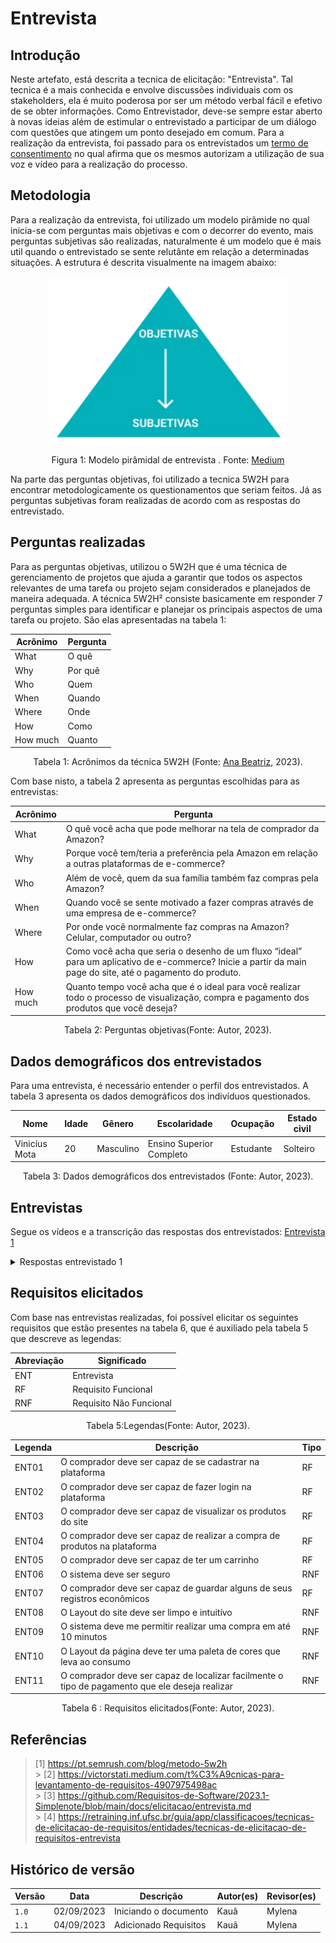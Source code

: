 # Entrevista

## Introdução

Neste artefato, está descrita a tecnica de elicitação: "Entrevista". Tal tecnica é a mais conhecida e envolve discussões individuais com os stakeholders, ela é muito poderosa por ser um método verbal fácil e efetivo de se obter informações. Como Entrevistador, deve-se sempre estar aberto à novas ideias além de estimular o entrevistado a participar de um diálogo com questões que atingem um ponto desejado em comum.
Para a realização da entrevista, foi passado para os entrevistados um [termo de consentimento](https://docs.google.com/document/d/1UvqmlaHauq9a1J6Ixsz-MRxIhAP51uipcxEwMAeUxjA/edit?usp=sharing) no qual afirma que os mesmos autorizam a utilização de sua voz e vídeo para a realização do processo.

## Metodologia

Para a realização da entrevista, foi utilizado um modelo pirâmide no qual inicia-se com perguntas mais objetivas e com o decorrer do evento, mais perguntas subjetivas são realizadas, naturalmente é um modelo que é mais util quando o entrevistado se sente relutânte em relação a determinadas situações. A estrutura é descrita visualmente na imagem abaixo:

<div align="center">
    <img src="../../../assets/Piramide.PNG" style="width:40vw"/>
    <p> Figura 1: Modelo pirâmidal de entrevista . Fonte: <a href="https://victorstati.medium.com/t%C3%A9cnicas-para-levantamento-de-requisitos-4907975498ac">Medium</a></p> 
</div>

Na parte das perguntas objetivas, foi utilizado a tecnica 5W2H para encontrar metodologicamente os questionamentos que seriam feitos. Já as perguntas subjetivas foram realizadas de acordo com as respostas do entrevistado.

## Perguntas realizadas

Para as perguntas objetivas, utilizou o 5W2H que é uma técnica de gerenciamento de projetos que ajuda a garantir que todos os aspectos relevantes de uma tarefa ou projeto sejam considerados e planejados de maneira adequada. A técnica 5W2H² consiste basicamente em responder 7 perguntas simples para identificar e planejar os principais aspectos de uma tarefa ou projeto. São elas apresentadas na tabela 1:

<center>

| Acrônimo | Pergunta |
| -------- | -------- |
| What     | O quê    |
| Why      | Por quê  |
| Who      | Quem     |
| When     | Quando   |
| Where    | Onde     |
| How      | Como     |
| How much | Quanto   |

</center>

<div style="text-align: center">
<p> Tabela 1: Acrônimos da técnica 5W2H (Fonte: <a href="https://github.com/ananorberto">Ana Beatriz</a>, 2023).</p>
</div>

Com base nisto, a tabela 2 apresenta as perguntas escolhidas para as entrevistas:

<center>

| Acrônimo | Pergunta                                                                                                                                                   |
| -------- | ---------------------------------------------------------------------------------------------------------------------------------------------------------- |
| What     | O quê você acha que pode melhorar na tela de comprador da Amazon?                                                                                          |
| Why      | Porque você tem/teria a preferência pela Amazon em relação a outras plataformas de e-commerce?                                                             |
| Who      | Além de você, quem da sua família também faz compras pela Amazon?                                                                                          |
| When     | Quando você se sente motivado a fazer compras através de uma empresa de e-commerce?                                                                        |
| Where    | Por onde você normalmente faz compras na Amazon? Celular, computador ou outro?                                                                             |
| How      | Como você acha que seria o desenho de um fluxo “ideal” para um aplicativo de e-commerce? Inicie a partir da main page do site, até o pagamento do produto. |
| How much | Quanto tempo você acha que é o ideal para você realizar todo o processo de visualização, compra e pagamento dos produtos que você deseja?                  |

</center>

<div style="text-align: center">
<p> Tabela 2: Perguntas objetivas(Fonte: Autor, 2023).</p>
</div>

## Dados demográficos dos entrevistados

Para uma entrevista, é necessário entender o perfil dos entrevistados. A tabela 3 apresenta os dados demográficos dos indivíduos questionados.

<center>

| Nome          | Idade | Gênero    | Escolaridade             | Ocupação  | Estado civil |
| ------------- | ----- | --------- | ------------------------ | --------- | ------------ |
| Vinicíus Mota | 20    | Masculino | Ensino Superior Completo | Estudante | Solteiro     |

</center>

<div style="text-align: center">
<p> Tabela 3: Dados demográficos dos entrevistados (Fonte: Autor, 2023).</p>
</div>

## Entrevistas

Segue os vídeos e a transcrição das respostas dos entrevistados:
[Entrevista 1](https://youtu.be/TAgHgiB5rrc)

<details>
   <summary>Respostas entrevistado 1</summary>
   <table>
      <thead>
         <tr>
            <th>Questões</th>
            <th>Respostas</th>
         </tr>
      </thead>
      <tbody>
         <tr>
            <td>1 - Porque você tem/teria a preferência pela Amazon em relação a outras plataformas de e-commerce?</td>
            <td>Pelo fato da Amazon já ter uma estrutura robusta de estoque e gerenciamento, além do ótimo histórico de vendas.</td>
         </tr>
         <tr>
            <td>2 - Por onde você normalmente faz compras na Amazon? Celular, computador ou outro? </td>
            <td>Normalmente pelo computador, pelo costume de usar as extensões que me avisam sobre promoções, além dos registros de cartões já estarem salvos nele.</td>
         </tr>
          <tr>
            <td>2.1 - Você sente alguma falta da Amazon em relação ao seu aplicativo ou Website? </td>
            <td>Acho um sistema bem completo, mas com informação demais, o layout é bem poluído.</td>
         </tr>
         <tr>
            <td>3 - Quando você se sente motivado a fazer compras através de uma empresa de e-commerce? </td>
            <td>Acredito muito que o estilo minimalista de se viver agrega bastante a nossa vida, então só compro no caso de necessidade para mim, ou então para presentear alguém importante para mim.</td>
         </tr>
         <tr>
            <td>4 - Além de você, quem da sua família também faz compras pela Amazon?</td>
            <td>Minha família inteira costuma comprar pela Amazon, pelos mesmos motivos que os meus.</td>
         </tr>
         <tr>
            <td>5 - Como você acha que seria o desenho de um fluxo “ideal” para um aplicativo de e-commerce? Inicie a partir da main page do site, até o pagamento do produto.</td>
            <td>A filtragem do site já é muito bem otimizada, entretanto acho que o sistema mostra muitas informações desnecessárias que fazem usuários menos focados e mais suscetíveis cogitar e até comprar outros produtos que a princípio não seriam o objetivo da compra.</td>
         </tr>
         <tr>
            <td>5.1 - Neste caminho, você acha que tem algo que possa ser reduzido ?</td>
            <td>Podemos retirar as sugestões que aparecem embaixo do produto, se remover aquilo,podemos despoluir mais a tela.</td>
         </tr>
         <tr>
            <td>6 - O quê você acha que pode melhorar na tela de comprador da Amazon?    </td>
            <td>Acho que a tela da Amazon é muito poluída no sentido de informações, principalmente quando clicamos em um produto, que logo abaixo aparecem sugestões de compra de produtos relacionados. Eu até entendo que isso é interessante para a Amazon pois o objetivo da empresa é fazer a gente comprar mais, mas como disse antes, não sou adepto ao consumismo exagerado e desnecessário.</td>
         </tr>
        <tr>
            <td>6.1 - Há mais alguma coisa que te deixa desconfortável na interface da amazon ?</td>
            <td>O site está dentro do design da Amazon, entretanto, não vejo que é um design atrativo ao comprador, a paleta de cores não está correta e o site está bem poluído. </td>
         </tr>
         <tr>
            <td>7 - Quanto tempo você acha que é o ideal para você realizar todo o processo de visualização, compra e pagamento dos produtos que você deseja?</td>
            <td>Se estou pesquisando um produto então já estou disposto a compra-lo e com dinheiro já disponível, então eu apenas abro as ofertas disponíveis e compro aquela mais em conta, acredito que cerca de 10 minutos.</td>
         </tr>
         <tr>
            <td>7.1 - Em relação ao pagamento, quanto a clareza das maneiras de pagamento e o processo para realiza-lo, você acha que está sendo feita da maneira correta?</td>
            <td>Acho bem prático a questão da segurança da Amazon, além das diversas opções de pagamento no site.</td>
         </tr>
      </tbody>
   </table>
   <div style="text-align: center">
      <p> Tabela 4: Respostas entrevistado 1 (Fonte: Autor, 2023).</p>
   </div>
</details>

## Requisitos elicitados

Com base nas entrevistas realizadas, foi possível elicitar os seguintes requisitos que estão presentes na tabela 6, que é auxiliado pela tabela 5 que descreve as legendas:

<center>

| Abreviação | Significado             |
| ---------- | ----------------------- |
| ENT        | Entrevista              |
| RF         | Requisito Funcional     |
| RNF        | Requisito Não Funcional |

</center>

<div style="text-align: center">
<p> Tabela 5:Legendas(Fonte: Autor, 2023).</p>
</div>

<center>

| Legenda | Descrição                                                                                      | Tipo |
| ------- | ---------------------------------------------------------------------------------------------- | ---- |
| ENT01   | O comprador deve ser capaz de se cadastrar na plataforma                                       | RF   |
| ENT02   | O comprador deve ser capaz de fazer login na plataforma                                        | RF   |
| ENT03   | O comprador deve ser capaz de visualizar os produtos do site                                   | RF   |
| ENT04   | O comprador deve ser capaz de realizar a compra de produtos na plataforma                      | RF   |
| ENT05   | O comprador deve ser capaz de ter um carrinho                                                  | RF   |
| ENT06   | O sistema deve ser seguro                                                                      | RNF  |
| ENT07   | O comprador deve ser capaz de guardar alguns de seus registros econômicos                      | RF   |
| ENT08   | O Layout do site deve ser limpo e intuitívo                                                    | RNF  |
| ENT09   | O sistema deve me permitir realizar uma compra em até 10 minutos                               | RNF  |
| ENT10   | O Layout da página deve ter uma paleta de cores que leva ao consumo                            | RNF  |
| ENT11   | O comprador deve ser capaz de localizar facilmente o tipo de pagamento que ele deseja realizar | RNF  |

</center>

<div style="text-align: center">
<p> Tabela 6 : Requisitos elicitados(Fonte: Autor, 2023).</p>
</div>

## Referências

> [1] https://pt.semrush.com/blog/metodo-5w2h </br> > [2] https://victorstati.medium.com/t%C3%A9cnicas-para-levantamento-de-requisitos-4907975498ac </br> > [3] https://github.com/Requisitos-de-Software/2023.1-Simplenote/blob/main/docs/elicitacao/entrevista.md </br> > [4] https://retraining.inf.ufsc.br/guia/app/classificacoes/tecnicas-de-elicitacao-de-requisitos/entidades/tecnicas-de-elicitacao-de-requisitos-entrevista</br>

## Histórico de versão

| Versão | Data       | Descrição             | Autor(es) | Revisor(es) |
| ------ | ---------- | --------------------- | --------- | ----------- |
| `1.0`  | 02/09/2023 | Iniciando o documento | Kauã      | Mylena      |
| `1.1`  | 04/09/2023 | Adicionado Requisitos | Kauã      | Mylena      |
